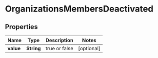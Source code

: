 # OrganizationsMembersDeactivated

## Properties
Name | Type | Description | Notes
------------ | ------------- | ------------- | -------------
**value** | **String** |  true or false |  [optional]
